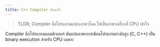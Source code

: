 ```yaml
---
title: C++ Compiler คืออะไร
---
```


> TLDR; Compiler คือโปรแกรมแปลงภาษาโคด ให้เป็นภาษาเครื่องที่ CPU เข้าใจ

Compiler คือโปรแกรมคอมพิวเตอร์ มันแปลภาษาการเขียนโปรแกรมระดับสูง (C, C++) เป็น binary execution สำหรับ CPU เฉพาะ
